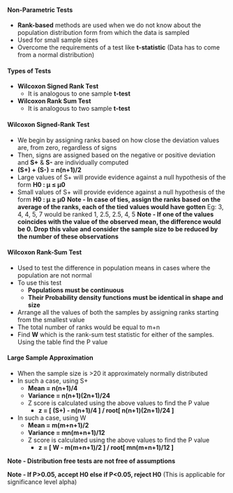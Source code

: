 #### Non-Parametric Tests
* **Rank-based** methods are used when we do not know about the population distribution form from which the data is sampled
* Used for small sample sizes 
* Overcome the requirements of a test like **t-statistic** (Data has to come from a normal distribution)
#### Types of Tests
* **Wilcoxon Signed Rank Test**
	* It is analogous to one sample **t-test**
* **Wilcoxon Rank Sum Test**
	* It is analogous to two sample **t-test**
#### Wilcoxon Signed-Rank Test
* We begin by assigning ranks based on how close the deviation values are, from zero, regardless of signs
* Then, signs are assigned based on the negative or positive deviation and **S+** & **S-** are individually computed 
* **(S+) + (S-) = n(n+1)/2**
* Large values of S+ will provide evidence against a null hypothesis of the form **H0 : μ ≤ μ0**
* Small values of S+ will provide evidence against a null hypothesis of the form **H0 : μ ≥ μ0**
**Note - In case of ties, assign the ranks based on the average of the ranks, each of the tied values would have gotten**
Eg: 3, 4, 4, 5, 7 would be ranked 1, 2.5, 2.5, 4, 5
**Note - If one of the values coincides with the value of the observed mean, the difference would be 0. Drop this value and consider the sample size to be reduced by the number of these observations**

#### Wilcoxon Rank-Sum Test
* Used to test the difference in population means in cases where the population are not normal
* To use this test
	* **Populations must be continuous**
	* **Their Probability density functions must be identical in shape and size**
* Arrange all the values of both the samples by assigning ranks starting from the smallest value
* The total number of ranks would be equal to m+n
* Find **W** which is the rank-sum test statistic for either of the samples. Using the table find the P value

#### Large Sample Approximation
* When the sample size is >20 it approximately normally distributed 
* In such a case, using S+ 
	* **Mean = n(n+1)/4**
	* **Variance = n(n+1)(2n+1)/24**
	* Z score is calculated using the above values to find the P value
		* **z = [ (S+) - n(n+1)/4 ] / root[ n(n+1)(2n+1)/24 ]**
* In such a case, using W
	* **Mean = m(m+n+1)/2**
	* **Variance = mn(m+n+1)/12**
	* Z score is calculated using the above values to find the P value
		* **z = [ W - m(m+n+1)/2 ] / root[ mn(m+n+1)/12 ]**

**Note - Distribution free tests are not free of assumptions**

**Note - If P>0.05, accept H0 else if P<0.05, reject H0** (This is applicable for significance level alpha)